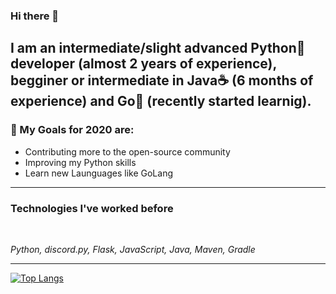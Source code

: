 ### Hi there 👋

## I am an intermediate/slight advanced Python🐍 developer (almost 2 years of experience), begginer or intermediate in Java☕ (6 months of experience) and Go🔵 (recently started learnig).

### 🎉 My Goals for 2020 are:
- Contributing more to the open-source community
- Improving my Python skills
- Learn new Launguages like GoLang

---

### Technologies I've worked before

<br>

*Python, discord.py, Flask, JavaScript, Java, Maven, Gradle*

---

[![Top Langs](https://github-readme-stats.vercel.app/api/top-langs/?username=marzeq&layout=compact)](https://github-readme-stats.vercel.app/api/top-langs/?username=marzeq&layout=compact)
